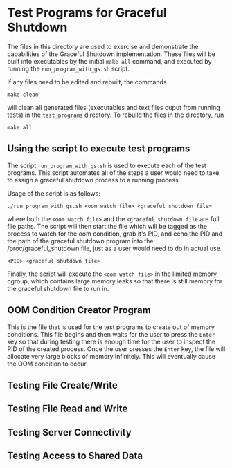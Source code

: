 # Test Programs for Graceful Shutdown
The files in this directory are used to exercise and demonstrate the capabilities of the Graceful Shutdown implementation. These files will be built into executables by the initial ```make all``` command, and executed by running the ```run_program_with_gs.sh``` script.

If any files need to be edited and rebuilt, the commands

```make clean```

will clean all generated files (executables and text files ouput from running tests) in the ```test_programs``` directory. To rebuild the files in the directory, run

```make all```

## Using the script to execute test programs
The script ```run_program_with_gs.sh``` is used to execute each of the test programs. This script automates all of the steps a user would need to take to assign a graceful shutdown process to a running process.

Usage of the script is as follows:

```./run_program_with_gs.sh <oom watch file> <graceful shutdown file>```

where both the ```<oom watch file>``` and the ```<graceful shutdown file``` are full file paths. The script will then start the file which will be tagged as the process to watch for the oom condition, grab it's PID, and echo the PID and the path of the graceful shutdown program into the /proc/graceful_shutdown file, just as a user would need to do in actual use.

```<PID> <graceful shutdown file>```

Finally, the script will execute the ```<oom watch file>``` in the limited memory cgroup, which contains large memory leaks so that there is still memory for the graceful shutdown file to run in.

## OOM Condition Creator Program
This is the file that is used for the test programs to create out of memory conditions. This file begins and then waits for the user to press the ```Enter``` key so that during testing there is enough time for the user to inspect the PID of the created process. Once the user presses the ```Enter``` key, the file will allocate very large blocks of memory infinitely. This will eventually cause the OOM condition to occur.

## Testing File Create/Write

## Testing File Read and Write

## Testing Server Connectivity

## Testing Access to Shared Data
